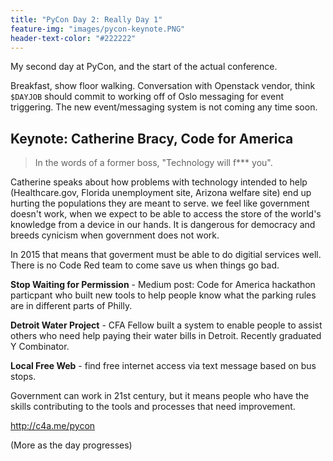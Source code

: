 ```yaml
---
title: "PyCon Day 2: Really Day 1"
feature-img: "images/pycon-keynote.PNG"
header-text-color: "#222222"
---
```


My second day at PyCon, and the start of the actual conference.

Breakfast, show floor walking. Conversation with Openstack vendor, think `$DAYJOB` should commit to working off of Oslo messaging for event triggering. The new event/messaging system is not coming any time soon.

## Keynote: Catherine Bracy, Code for America

> In the words of a former boss, "Technology will f*** you".

Catherine speaks about how problems with technology intended to help (Healthcare.gov, Florida unemployment site, Arizona welfare site) end up hurting the populations they are meant to serve. we feel like government doesn't work, when we expect to be able to access the store of the world's knowledge from a device in our hands. It is dangerous for democracy and breeds cynicism when government does not work.

In 2015 that means that goverment must be able to do digitial services well. There is no Code Red team to come save us when things go bad.

**Stop Waiting for Permission** - Medium post: Code for America hackathon particpant who built new tools to help people know what the parking rules are in different parts of Philly.

**Detroit Water Project** - CFA Fellow built a system to enable people to assist others who need help paying their water bills in Detroit. Recently graduated Y Combinator. 

**Local Free Web** - find free internet access via text message based on bus stops.

Government can work in 21st century, but it means people who have the skills contributing to the tools and processes that need improvement.

<http://c4a.me/pycon>

(More as the day progresses)